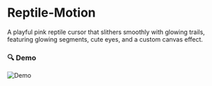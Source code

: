 # Reptile-Motion
A playful pink reptile cursor that slithers smoothly with glowing trails, featuring glowing segments, cute eyes, and a custom canvas effect.

### 🔍 Demo

![Demo](Reptile_Cursor.gif)

